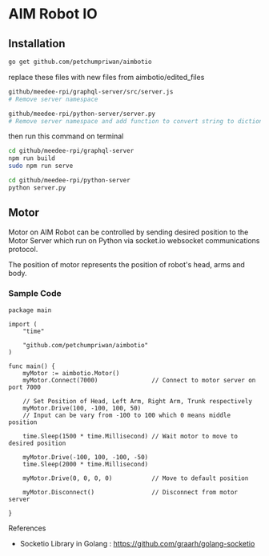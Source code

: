 AIM Robot IO
============================
## Installation 

```sh
go get github.com/petchumpriwan/aimbotio
```

replace these files with new files from aimbotio/edited_files

```sh
github/meedee-rpi/graphql-server/src/server.js 
# Remove server namespace

github/meedee-rpi/python-server/server.py
# Remove server namespace and add function to convert string to dictionary
```

then run this command on terminal
```sh
cd github/meedee-rpi/graphql-server
npm run build
sudo npm run serve

cd github/meedee-rpi/python-server
python server.py
```

## Motor

Motor on AIM Robot can be controlled by sending desired position to the Motor Server which run on Python via socket.io websocket communications protocol.

The position of motor represents the position of robot's head, arms and body.

### Sample Code
``` golang
package main

import (
	"time"

	"github.com/petchumpriwan/aimbotio"
)

func main() {
	myMotor := aimbotio.Motor()
	myMotor.Connect(7000)               // Connect to motor server on port 7000

	// Set Position of Head, Left Arm, Right Arm, Trunk respectively
	myMotor.Drive(100, -100, 100, 50)
	// Input can be vary from -100 to 100 which 0 means middle position

	time.Sleep(1500 * time.Millisecond) // Wait motor to move to desired position

	myMotor.Drive(-100, 100, -100, -50)
	time.Sleep(2000 * time.Millisecond)

	myMotor.Drive(0, 0, 0, 0)           // Move to default position

	myMotor.Disconnect()                // Disconnect from motor server

}
```

References
* Socketio Library in Golang : https://github.com/graarh/golang-socketio 